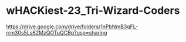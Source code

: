 # wHACKiest-23_Tri-Wizard-Coders

https://drive.google.com/drive/folders/1nPbNmB3qFL-rrm30s5Ls62MzQOTuQCBp?usp=sharing
